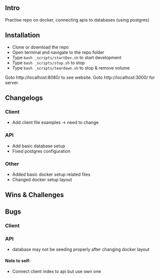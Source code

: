 ## Intro
Practise repo on docker, connecting apis to databases (using postgres)

## Installation
- Clone or download the repo
- Open terminal and navigate to the repo folder 
- Type `bash _scripts/startDev.sh` to start development
- Type `bash _scripts/stop.sh` to stop
- Type `bash _scripts/teardown.sh` to stop & remove volume

Goto http://localhost:8080/ to see website. 
Goto http://localhost:3000/ for server. 

## Changelogs
### Client
- Add client file examples -> need to change

### API
- Add basic database setup
- Fixed postgres configuration 

### Other
- Added basic docker setup related files
- Changed docker setup layout

## Wins & Challenges

## Bugs
### Client

### API
- database may not be seeding properly after changing docker layout

#### Note to self:
- Connect client index to api but use own one